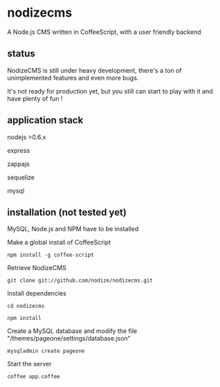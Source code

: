 nodizecms
=========

A Node.js CMS written in CoffeeScript, with a user friendly backend

status
------

NodizeCMS is still under heavy development, there's a ton of unimplemented features and even more bugs.

It's not ready for production yet, but you still can start to play with it and have plenty of fun !

application stack
-----------------
nodejs >0.6.x

express

zappajs

sequelize

mysql

installation (not tested yet)
------------

MySQL, Node.js and NPM have to be installed

Make a global install of CoffeeScript
```
npm install -g coffee-script
```

Retrieve NodizeCMS
```
git clone git://github.com/nodize/nodizecms.git
```

Install dependencies
```
cd nodizecms

npm install
```

Create a MySQL database and modify the file "/themes/pageone/settings/database.json"
```
mysqladmin create pageone
```

Start the server
```
coffee app.coffee
```
